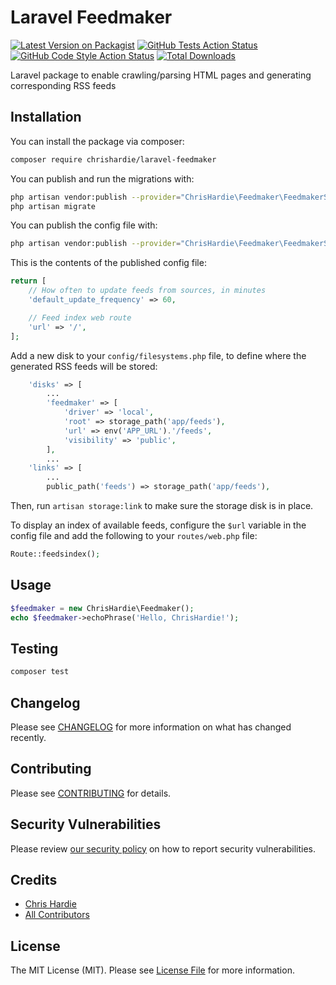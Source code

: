 # Laravel Feedmaker

[![Latest Version on Packagist](https://img.shields.io/packagist/v/chrishardie/laravel-feedmaker.svg?style=flat-square)](https://packagist.org/packages/chrishardie/laravel-feedmaker)
[![GitHub Tests Action Status](https://img.shields.io/github/workflow/status/chrishardie/laravel-feedmaker/run-tests?label=tests)](https://github.com/chrishardie/laravel-feedmaker/actions?query=workflow%3Arun-tests+branch%3Amain)
[![GitHub Code Style Action Status](https://img.shields.io/github/workflow/status/chrishardie/laravel-feedmaker/Check%20&%20fix%20styling?label=code%20style)](https://github.com/chrishardie/laravel-feedmaker/actions?query=workflow%3A"Check+%26+fix+styling"+branch%3Amain)
[![Total Downloads](https://img.shields.io/packagist/dt/chrishardie/laravel-feedmaker.svg?style=flat-square)](https://packagist.org/packages/chrishardie/laravel-feedmaker)

Laravel package to enable crawling/parsing HTML pages and generating corresponding RSS feeds

## Installation

You can install the package via composer:

```bash
composer require chrishardie/laravel-feedmaker
```

You can publish and run the migrations with:

```bash
php artisan vendor:publish --provider="ChrisHardie\Feedmaker\FeedmakerServiceProvider" --tag="feedmaker-migrations"
php artisan migrate
```

You can publish the config file with:
```bash
php artisan vendor:publish --provider="ChrisHardie\Feedmaker\FeedmakerServiceProvider" --tag="feedmaker-config"
```

This is the contents of the published config file:

```php
return [
    // How often to update feeds from sources, in minutes
    'default_update_frequency' => 60,

    // Feed index web route
    'url' => '/',
];

```

Add a new disk to your `config/filesystems.php` file, to define where the generated RSS feeds will be stored:

```php
    'disks' => [
        ...
        'feedmaker' => [
            'driver' => 'local',
            'root' => storage_path('app/feeds'),
            'url' => env('APP_URL').'/feeds',
            'visibility' => 'public',
        ],
        ...
    'links' => [
        ...
        public_path('feeds') => storage_path('app/feeds'),

```

Then, run `artisan storage:link` to make sure the storage disk is in place.

To display an index of available feeds, configure the `$url` variable in the config file and add the following to your `routes/web.php` file:

```php
Route::feedsindex();
```
## Usage

```php
$feedmaker = new ChrisHardie\Feedmaker();
echo $feedmaker->echoPhrase('Hello, ChrisHardie!');
```

## Testing

```bash
composer test
```

## Changelog

Please see [CHANGELOG](CHANGELOG.md) for more information on what has changed recently.

## Contributing

Please see [CONTRIBUTING](.github/CONTRIBUTING.md) for details.

## Security Vulnerabilities

Please review [our security policy](../../security/policy) on how to report security vulnerabilities.

## Credits

- [Chris Hardie](https://github.com/ChrisHardie)
- [All Contributors](../../contributors)

## License

The MIT License (MIT). Please see [License File](LICENSE.md) for more information.
